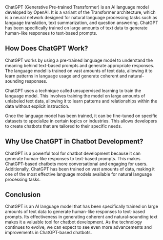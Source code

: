 
ChatGPT (Generative Pre-trained Transformer) is an AI language model developed by OpenAI. It is a variant of the Transformer architecture, which is a neural network designed for natural language processing tasks such as language translation, text summarization, and question answering. ChatGPT has been specifically trained on large amounts of text data to generate human-like responses to text-based prompts.

How Does ChatGPT Work?
----------------------

ChatGPT works by using a pre-trained language model to understand the meaning behind text-based prompts and generate appropriate responses. The language model is trained on vast amounts of text data, allowing it to learn patterns in language usage and generate coherent and natural-sounding responses.

ChatGPT uses a technique called unsupervised learning to train the language model. This involves training the model on large amounts of unlabeled text data, allowing it to learn patterns and relationships within the data without explicit instruction.

Once the language model has been trained, it can be fine-tuned on specific datasets to specialize in certain topics or industries. This allows developers to create chatbots that are tailored to their specific needs.

Why Use ChatGPT in Chatbot Development?
---------------------------------------

ChatGPT is a powerful tool for chatbot development because it can generate human-like responses to text-based prompts. This makes ChatGPT-based chatbots more conversational and engaging for users. Additionally, ChatGPT has been trained on vast amounts of data, making it one of the most effective language models available for natural language processing tasks.

Conclusion
----------

ChatGPT is an AI language model that has been specifically trained on large amounts of text data to generate human-like responses to text-based prompts. Its effectiveness in generating coherent and natural-sounding text makes it a valuable tool for chatbot development. As the technology continues to evolve, we can expect to see even more advancements and improvements in ChatGPT-based chatbots.
